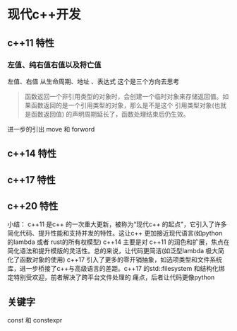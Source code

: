 # 现代c++开发

## c++11 特性

### 左值、纯右值右值以及将亡值
左值、右值 从生命周期、地址 、表达式 这个是三个方向去思考


> 函数返回一个非引用类型的对象时，会创建一个临时对象来存储返回值。如果函数返回的是一个引用类型的对象，那么是不是这个 引用类型对象(也就是函数返回值) 的声明周期延长了，函数处理结束后仍生效。

进一步的引出 move 和 forword

## c++14 特性


## c++17 特性


## c++20 特性


小结：
c++11 是c++ 的一次重大更新，被称为“现代c++ 的起点"，它引入了许多简化代码、提升性能和支持并发的特性。这让c++ 更加接近现代语言(如python 的lambda 或者 rust的所有权模型)
c++14 主要是对 c++11 的润色和扩展，焦点在简化语法和提升模版的灵活性。总的来说，让代码更简洁(如泛型lambda 极大简化了函数对象的使用)
c++17 引入了更多的零开销抽象，如选项类型和文件系统库，进一步桥接了c++与高级语言的差距。c++17 的std::filesystem 和结构化绑定特别受欢迎，前者解决了跨平台文件处理的
痛点，后者让代码更像python

## 关键字

const 和 constexpr
